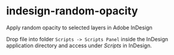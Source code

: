 # indesign-random-opacity
Apply random opacity to selected layers in Adobe InDesign

Drop file into folder `Scripts -> Scripts Panel` inside the InDesign application directory and access under *Scripts* in InDesign.
